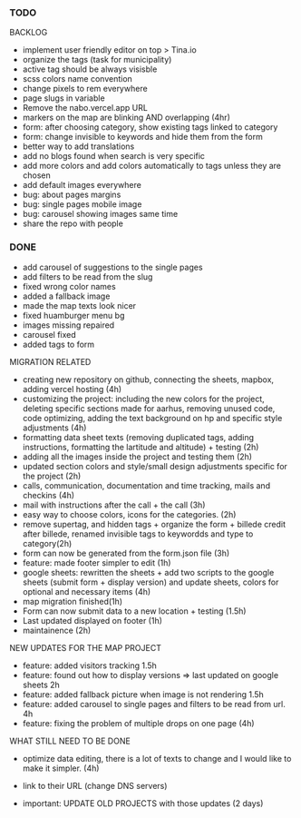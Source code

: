 ### TODO

BACKLOG

- implement user friendly editor on top > Tina.io
- organize the tags (task for municipality)
- active tag should be always visisble
- scss colors name convention
- change pixels to rem everywhere
- page slugs in variable
- Remove the nabo.vercel.app URL
- markers on the map are blinking AND overlapping (4hr)
- form: after choosing category, show existing tags linked to category
- form: change invisible to keywords and hide them from the form
- better way to add translations
- add no blogs found when search is very specific
- add more colors and add colors automatically to tags unless they are chosen
- add default images everywhere
- bug: about pages margins
- bug: single pages mobile image
- bug: carousel showing images same time
- share the repo with people

### DONE

- add carousel of suggestions to the single pages
- add filters to be read from the slug
- fixed wrong color names
- added a fallback image
- made the map texts look nicer
- fixed huamburger menu bg
- images missing repaired
- carousel fixed
- added tags to form

MIGRATION RELATED

- creating new repository on github, connecting the sheets, mapbox, adding vercel hosting (4h)
- customizing the project: including the new colors for the project, deleting specific sections made for aarhus, removing unused code, code optimizing, adding the text background on hp and specific style adjustments (4h)
- formatting data sheet texts (removing duplicated tags, adding instructions, formatting the lartitude and altitude) + testing (2h)
- adding all the images inside the project and testing them (2h)
- updated section colors and style/small design adjustments specific for the project (2h)
- calls, communication, documentation and time tracking, mails and checkins (4h)
- mail with instructions after the call + the call (3h)
- easy way to choose colors, icons for the categories. (2h)
- remove supertag, and hidden tags + organize the form + billede credit after billede, renamed invisible tags to keywordds and type to category(2h)
- form can now be generated from the form.json file (3h)
- feature: made footer simpler to edit (1h)
- google sheets: rewritten the sheets + add two scripts to the google sheets (submit form + display version) and update sheets, colors for optional and necessary items (4h)
- map migration finished(1h)
- Form can now submit data to a new location + testing (1.5h)
- Last updated displayed on footer (1h)
- maintainence (2h)

NEW UPDATES FOR THE MAP PROJECT

- feature: added visitors tracking 1.5h
- feature: found out how to display versions => last updated on google sheets 2h
- feature: added fallback picture when image is not rendering 1.5h
- feature: added carousel to single pages and filters to be read from url. 4h
- feature: fixing the problem of multiple drops on one page (4h)

WHAT STILL NEED TO BE DONE

- optimize data editing, there is a lot of texts to change and I would like to make it simpler. (4h)
- link to their URL (change DNS servers)

- important: UPDATE OLD PROJECTS with those updates (2 days)
